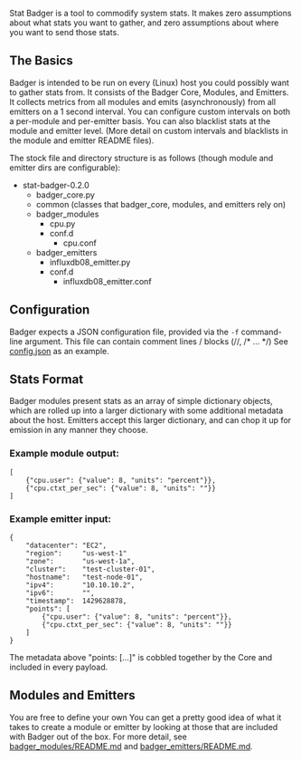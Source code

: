 Stat Badger is a tool to commodify system stats. It makes zero assumptions about what stats you want to gather, and zero assumptions about where you want to send those stats.

## The Basics
Badger is intended to be run on every (Linux) host you could possibly want to gather stats from. It consists of the Badger Core, Modules, and Emitters. It collects metrics from all modules and emits (asynchronously) from all emitters on a 1 second interval. You can configure custom intervals on both a per-module and per-emitter basis. You can also blacklist stats at the module and emitter level. (More detail on custom intervals and blacklists in the module and emitter README files).

The stock file and directory structure is as follows (though module and emitter dirs are configurable):
- stat-badger-0.2.0
    - badger_core.py
    - common (classes that badger_core, modules, and emitters rely on)
    - badger_modules
        - cpu.py
        - conf.d
            - cpu.conf
    - badger_emitters
        - influxdb08_emitter.py
        - conf.d
            - influxdb08_emitter.conf


## Configuration
Badger expects a JSON configuration file, provided via the `-f` command-line argument. This file can contain comment lines / blocks (//, /* ... */)
See [config.json](https://github.com/cboggs/stat-badger/blob/master/config.json) as an example.


## Stats Format
Badger modules present stats as an array of simple dictionary objects, which are rolled up into a larger dictionary with some additional metadata about the host. Emitters accept this larger dictionary, and can chop it up for emission in any manner they choose.

### Example module output:
```
[
    {"cpu.user": {"value": 8, "units": "percent"}},
    {"cpu.ctxt_per_sec": {"value": 8, "units": ""}}
]
```

### Example emitter input:
```
{
    "datacenter": "EC2",
    "region":     "us-west-1"
    "zone":       "us-west-1a",
    "cluster":    "test-cluster-01",
    "hostname":   "test-node-01",
    "ipv4":       "10.10.10.2",
    "ipv6":       "",
    "timestamp":  1429628878,
    "points": [
        {"cpu.user": {"value": 8, "units": "percent"}},
        {"cpu.ctxt_per_sec": {"value": 8, "units": ""}}
    ]
}
```

The metadata above "points: [...]" is cobbled together by the Core and included in every payload. 

## Modules and Emitters
You are free to define your own 
You can get a pretty good idea of what it takes to create a module or emitter by looking at those that are included with Badger out of the box. For more detail, see [badger_modules/README.md](https://github.com/cboggs/stat-badger/blob/master/badger_modules/README.md) and [badger_emitters/README.md](https://github.com/cboggs/stat-badger/blob/master/badger_emitters/README.md).
